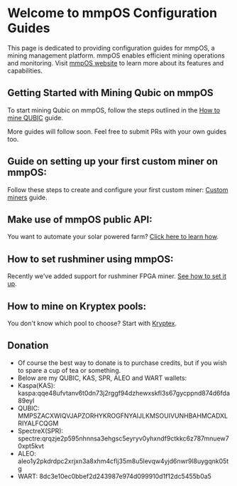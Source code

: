 # Welcome to mmpOS Configuration Guides

This page is dedicated to providing configuration guides for mmpOS, a mining management platform. mmpOS enables efficient mining operations and monitoring. Visit [mmpOS website](https://app.mmpos.eu/) to learn more about its features and capabilities.

## Getting Started with Mining Qubic on mmpOS

To start mining Qubic on mmpOS, follow the steps outlined in the [How to mine QUBIC](/MINE_QUBIC.MD) guide.

More guides will follow soon. Feel free to submit PRs with your own guides too.  

## Guide on setting up your first custom miner on mmpOS:

Follow these steps to create and configure your first custom miner: [Custom miners](/CUSTOM_MINER.MD) guide.  

## Make use of mmpOS public API:

You want to automate your solar powered farm? [Click here to learn how](/USE_MMPOS_API.MD).  

## How to set rushminer using mmpOS:

Recently we've added support for rushminer FPGA miner. [See how to set it up](/SETUP_RUSHMINER.MD).  

## How to mine on Kryptex pools:

You don't know which pool to choose? Start with [Kryptex](/MINE_ON_KRYPTEX.MD).  

## Donation 
-  Of course the best way to donate is to purchase credits, but if you wish to spare a cup of tea or something.
-  Below are my QUBIC, KAS, SPR, ALEO and WART wallets:
-  Kaspa(KAS): kaspa:qqe48ufvtanv6t0dn73j2rggf94dzhewxskfl3s67gycppnd874d6fda89eyl
-  QUBIC: MMPSZACXWIQVJAPZORHYKROGFNYAIJLKMSOUIVUNHBAHMCADXLRIYALFCQGM
-  SpectreX(SPR): spectre:qrqzje2p595nhnnsa3ehgsc5eyryv0yhxndf9ctkkc6z787mnuew70xpt5kvt
-  ALEO: aleo1y2pkdrdpc2xrjxn3a8xhm4cflj35m8u5levqw4yjd6nwr9l8uygqnk05tg
-  WART: 8dc3e10ec0bbef2d243987e974d099910d1f12dc5455b0a5
